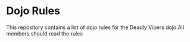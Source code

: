 Dojo Rules
==========

This repository contains a list of dojo rules for the Deadly Vipers dojo
All members should read the rules


